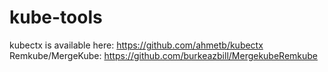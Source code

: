 # kube-tools

kubectx is available here: https://github.com/ahmetb/kubectx
Remkube/MergeKube: https://github.com/burkeazbill/MergekubeRemkube
